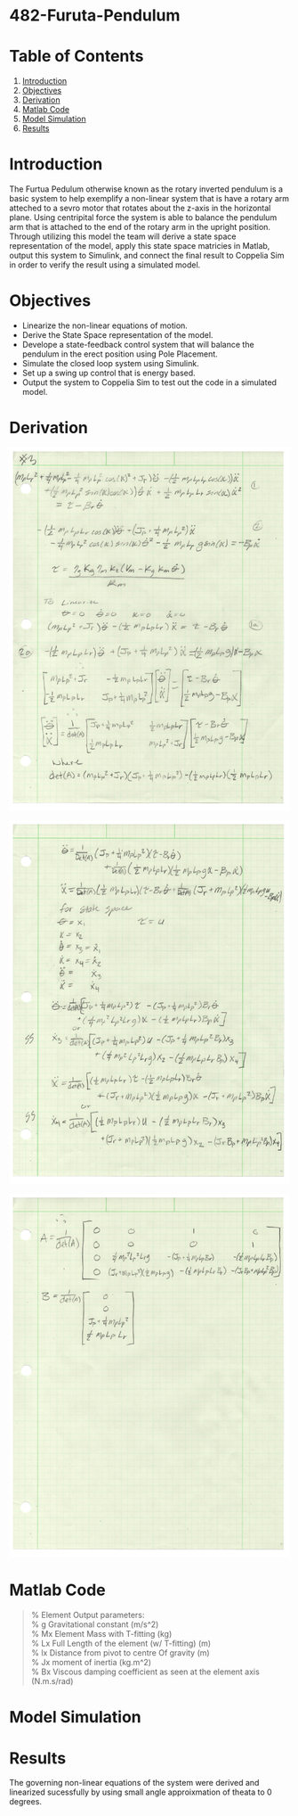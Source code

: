 # 482-Furuta-Pendulum

  # Table of Contents  
1) [Introduction](#headers)  
2) [Objectives](#headers)  
3) [Derivation](#headers) 
4) [Matlab Code](#headers) 
5) [Model Simulation](#headers) 
6) [Results](#headers) 

  # Introduction
  The Furtua Pedulum otherwise known as the rotary inverted pendulum is a basic system to help exemplify a non-linear system that is have a rotary arm atteched to a sevro motor that rotates about the z-axis in the horizontal plane. Using centripital force the system is able to balance the pendulum arm that is attached to the end of the rotary arm in the upright position. Through utilizing this model the team will derive a state space representation of the model, apply this state space matricies in Matlab, output this system to Simulink, and connect the final result to Coppelia Sim in order to verify the result using a simulated model.    

  # Objectives
* Linearize the non-linear equations of motion.
* Derive the State Space representation of the model.
* Develope a state-feedback control system that will balance the pendulum in the erect position using Pole Placement.
* Simulate the closed loop system using Simulink.
* Set up a swing up control that is energy based.
* Output the system to Coppelia Sim to test out the code in a simulated model.

 # Derivation
![Equations of motion](https://github.com/jmmather10/482-Furuta-Pendulum/blob/main/Pendulum_Images/Derivations__Page_1.png?raw=true "Derivations Pg 1")

![State Space representation](https://github.com/jmmather10/482-Furuta-Pendulum/blob/main/Pendulum_Images/Derivations__Page_2.png?raw=true "Derivations Pg 2")
  
![A and B matrices](https://github.com/jmmather10/482-Furuta-Pendulum/blob/main/Pendulum_Images/Derivations__Page_3.png?raw=true "Derivations Pg 3")
   
  # Matlab Code

>% Element Output parameters:<br />
>% g             Gravitational constant                         (m/s^2)<br />
>% Mx            Element Mass with T-fitting                    (kg)<br />
>% Lx            Full Length of the element (w/ T-fitting)      (m)<br />
>% lx            Distance from pivot to centre Of gravity       (m)<br />
>% Jx            moment of inertia                              (kg.m^2)<br />
>% Bx            Viscous damping coefficient as seen at the element axis (N.m.s/rad)<br /> 
 
  
  
  # Model Simulation
  
  
  
  
  
  
  
  
  
  # Results
The governing non-linear equations of the system were derived and linearized sucessfully
by using small angle approixmation of theata to 0 degrees.
